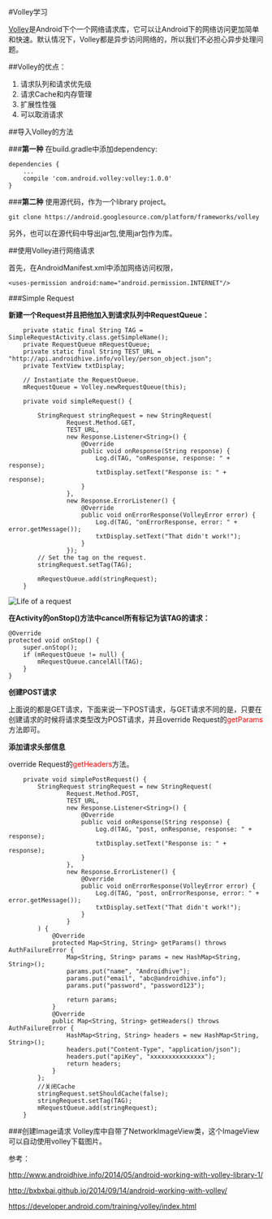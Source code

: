 #Volley学习

[Volley](https://developer.android.com/training/volley/index.html "")是Android下个一个网络请求库，它可以让Android下的网络访问更加简单和快速。默认情况下，Volley都是异步访问网络的，所以我们不必担心异步处理问题。

##Volley的优点：

1. 请求队列和请求优先级
2. 请求Cache和内存管理
3. 扩展性性强
4. 可以取消请求

##导入Volley的方法

###**第一种**
在build.gradle中添加dependency:

```
dependencies {
    ...
    compile 'com.android.volley:volley:1.0.0'
}
```

###**第二种**
使用源代码，作为一个library project。

```
git clone https://android.googlesource.com/platform/frameworks/volley
```
另外，也可以在源代码中导出jar包,使用jar包作为库。

##使用Volley进行网络请求

首先，在AndroidManifest.xml中添加网络访问权限，

```
<uses-permission android:name="android.permission.INTERNET"/>
```

###Simple Request

**新建一个Request并且把他加入到请求队列中RequestQueue：**

```
    private static final String TAG = SimpleRequestActivity.class.getSimpleName();
    private RequestQueue mRequestQueue;
    private static final String TEST_URL = "http://api.androidhive.info/volley/person_object.json";
    private TextView txtDisplay;
    
    // Instantiate the RequestQueue.
    mRequestQueue = Volley.newRequestQueue(this);

    private void simpleRequest() {

        StringRequest stringRequest = new StringRequest(
                Request.Method.GET,
                TEST_URL,
                new Response.Listener<String>() {
                    @Override
                    public void onResponse(String response) {
                        Log.d(TAG, "onResponse, response: " + response);
                        txtDisplay.setText("Response is: " + response);
                    }
                },
                new Response.ErrorListener() {
                    @Override
                    public void onErrorResponse(VolleyError error) {
                        Log.d(TAG, "onErrorResponse, error: " + error.getMessage());
                        txtDisplay.setText("That didn't work!");
                    }
                });
        // Set the tag on the request.
        stringRequest.setTag(TAG);

        mRequestQueue.add(stringRequest);
    }
```


![Life of a request](http://img.blog.csdn.net/20161017172704368 "")

**在Activity的onStop()方法中cancel所有标记为该TAG的请求：**

```
@Override
protected void onStop() {
    super.onStop();
    if (mRequestQueue != null) {
        mRequestQueue.cancelAll(TAG);
    }
}
```

**创建POST请求**

上面说的都是GET请求，下面来说一下POST请求，与GET请求不同的是，只要在创建请求的时候将请求类型改为POST请求，并且override Request的<font color=red>getParams</font>方法即可。

**添加请求头部信息**

override Request的<font color=red>getHeaders</font>方法。

```
    private void simplePostRequest() {
        StringRequest stringRequest = new StringRequest(
                Request.Method.POST,
                TEST_URL,
                new Response.Listener<String>() {
                    @Override
                    public void onResponse(String response) {
                        Log.d(TAG, "post, onResponse, response: " + response);
                        txtDisplay.setText("Response is: " + response);
                    }
                },
                new Response.ErrorListener() {
                    @Override
                    public void onErrorResponse(VolleyError error) {
                        Log.d(TAG, "post, onErrorResponse, error: " + error.getMessage());
                        txtDisplay.setText("That didn't work!");
                    }
                }
        ) {
            @Override
            protected Map<String, String> getParams() throws AuthFailureError {
                Map<String, String> params = new HashMap<String, String>();
                params.put("name", "Androidhive");
                params.put("email", "abc@androidhive.info");
                params.put("password", "password123");

                return params;
            }
            @Override
            public Map<String, String> getHeaders() throws AuthFailureError {
                HashMap<String, String> headers = new HashMap<String, String>();
                headers.put("Content-Type", "application/json");
                headers.put("apiKey", "xxxxxxxxxxxxxxx");
                return headers;
            }
        };
        //关闭Cache
        stringRequest.setShouldCache(false);
        stringRequest.setTag(TAG);
        mRequestQueue.add(stringRequest);
    }
```

###创建Image请求
Volley库中自带了NetworkImageView类，这个ImageView可以自动使用volley下载图片。





















参考：

http://www.androidhive.info/2014/05/android-working-with-volley-library-1/

http://bxbxbai.github.io/2014/09/14/android-working-with-volley/

https://developer.android.com/training/volley/index.html
